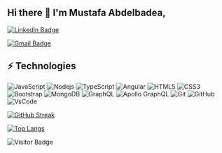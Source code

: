 ## Hi there 👋 I'm Mustafa Abdelbadea,

[![Linkedin Badge](https://img.shields.io/badge/-mustafaabdelbadea-blue?style=flat-square&logo=Linkedin&logoColor=white&link=https://www.linkedin.com/in/mustafaabdelbadea/)](https://www.linkedin.com/in/mustafa-abdelbadea/)
  
[![Gmail Badge](https://img.shields.io/badge/-mustafa.abdelbadea@gmail.com-c14438?style=flat-square&logo=Gmail&logoColor=white&link=mailto:mustafa.abdelbadea@gmail.com)](mailto:mustafa.abdelbadea@gmail.com)
 
## ⚡ Technologies

![JavaScript](https://img.shields.io/badge/-JavaScript-black?style=flat-square&logo=javascript)
![Nodejs](https://img.shields.io/badge/-Nodejs-black?style=flat-square&logo=Node.js)
![TypeScript](https://img.shields.io/badge/-TypeScript-007ACC?style=flat-square&logo=typescript)
![Angular](https://img.shields.io/badge/Angular-DD0031?style=flat-square&logo=angular&logoColor=white)
![HTML5](https://img.shields.io/badge/-HTML5-E34F26?style=flat-square&logo=html5&logoColor=white)
![CSS3](https://img.shields.io/badge/-CSS3-1572B6?style=flat-square&logo=css3)
![Bootstrap](https://img.shields.io/badge/-Bootstrap-563D7C?style=flat-square&logo=bootstrap)
![MongoDB](https://img.shields.io/badge/-MongoDB-black?style=flat-square&logo=mongodb)
![GraphQL](https://img.shields.io/badge/-GraphQL-E10098?style=flat-square&logo=graphql)
![Apollo GraphQL](https://img.shields.io/badge/-Apollo%20GraphQL-311C87?style=flat-square&logo=apollo-graphql)
![Git](https://img.shields.io/badge/-Git-black?style=flat-square&logo=git)
![GitHub](https://img.shields.io/badge/-GitHub-181717?style=flat-square&logo=github)
![VsCode](https://img.shields.io/badge/Visual_Studio_Code-0078D4?style=flat-square&logo=visual%20studio%20code&logoColor=white)

[![GitHub Streak](http://github-readme-streak-stats.herokuapp.com?user=mustafaabdelbadea&theme=dracula&date_format=M%20j%5B%2C%20Y%5D)](https://git.io/streak-stats)

[![Top Langs](https://github-readme-stats.vercel.app/api/top-langs/?username=mustafaabdelbadea&layout=compact)](https://github.com/anuraghazra/github-readme-stats)

![Visitor Badge](https://visitor-badge.laobi.icu/badge?page_id=mustaafaabdelbadea)
<!--
**mustafaabdelbadea/mustafaabdelbadea** is a ✨ _special_ ✨ repository because its `README.md` (this file) appears on your GitHub profile.

Here are some ideas to get you started:

- 🔭 I’m currently working on ...
- 🌱 I’m currently learning ...
- 👯 I’m looking to collaborate on ...
- 🤔 I’m looking for help with ...
- 💬 Ask me about ...
- 📫 How to reach me: ...
- 😄 Pronouns: ...
- ⚡ Fun fact: ...
-->
